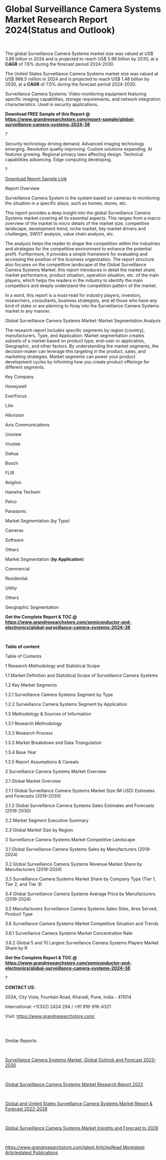 <h1>Global Surveillance Camera Systems Market Research Report 2024(Status and Outlook)</h1><br/><p>The global Surveillance Camera Systems market size was valued at US$ 3.86 billion in 2024 and is projected to reach US$ 5.98 billion by 2030, at a <strong>CAGR</strong> of 7.6% during the forecast period 2024-2030.</p>
 
 
 
 <p>The United States Surveillance Camera Systems market size was valued at US$ 986.5 million in 2024 and is projected to reach US$ 1.48 billion by 2030, at a <strong>CAGR</strong> of 7.0% during the forecast period 2024-2030.</p>
 
 
 
 <p>Surveillance Camera Systems: Video monitoring equipment featuring specific imaging capabilities, storage requirements, and network integration characteristics. Used in security applications.</p>
 
 
 
 <div><b>Download FREE Sample of this Report @ <a href="https://www.grandresearchstore.com/report-sample/global-surveillance-camera-systems-2024-38">https://www.grandresearchstore.com/report-sample/global-surveillance-camera-systems-2024-38</a></b></div>
 
 
 
 <p>? </p>
 
 
 
 <p>Security technology driving demand. Advanced imaging technology emerging. Resolution quality improving. Custom solutions expanding. AI features growing. Regional privacy laws affecting design. Technical capabilities advancing. Edge computing developing.</p>
 
 
 
 <p>? </p>
 
 
 
 <p><a href="https://www.grandresearchstore.com/mr-admin/report-sample/global-surveillance-camera-systems-2024-38">Download Report Sample Link</a></p>
 
 
 
 <p>Report Overview</p>
 
 
 
 <p>Surveillance Camera System is the system based on cameras to monitoring the situation in a specific place, such as homes, stores, etc.</p>
 
 
 
 <p>This report provides a deep insight into the global Surveillance Camera Systems market covering all its essential aspects. This ranges from a macro overview of the market to micro details of the market size, competitive landscape, development trend, niche market, key market drivers and challenges, SWOT analysis, value chain analysis, etc.</p>
 
 
 
 <p>The analysis helps the reader to shape the competition within the industries and strategies for the competitive environment to enhance the potential profit. Furthermore, it provides a simple framework for evaluating and accessing the position of the business organization. The report structure also focuses on the competitive landscape of the Global Surveillance Camera Systems Market, this report introduces in detail the market share, market performance, product situation, operation situation, etc. of the main players, which helps the readers in the industry to identify the main competitors and deeply understand the competition pattern of the market.</p>
 
 
 
 <p>In a word, this report is a must-read for industry players, investors, researchers, consultants, business strategists, and all those who have any kind of stake or are planning to foray into the Surveillance Camera Systems market in any manner.</p>
 
 
 
 <p>Global Surveillance Camera Systems Market: Market Segmentation Analysis</p>
 
 
 
 <p>The research report includes specific segments by region (country), manufacturers, Type, and Application. Market segmentation creates subsets of a market based on product type, end-user or application, Geographic, and other factors. By understanding the market segments, the decision-maker can leverage this targeting in the product, sales, and marketing strategies. Market segments can power your product development cycles by informing how you create product offerings for different segments.</p>
 
 
 
 <p>Key Company</p>
 
 
 
 <p>Honeywell</p>
 
 
 
 <p>EverFocus</p>
 
 
 
 <p>Lilin</p>
 
 
 
 <p>Hikvision</p>
 
 
 
 <p>Axis Communications</p>
 
 
 
 <p>Uniview</p>
 
 
 
 <p>Vivotek</p>
 
 
 
 <p>Dahua</p>
 
 
 
 <p>Bosch</p>
 
 
 
 <p>FLIR</p>
 
 
 
 <p>Avigilon</p>
 
 
 
 <p>Hanwha Techwin</p>
 
 
 
 <p>Pelco</p>
 
 
 
 <p>Panasonic</p>
 
 
 
 <p>Market Segmentation (by Type)</p>
 
 
 
 <p>Cameras</p>
 
 
 
 <p>Software</p>
 
 
 
 <p>Others</p>
 
 
 
 <p>Market Segmentation (<strong>by Application</strong>)</p>
 
 
 
 <p>Commercial</p>
 
 
 
 <p>Residential</p>
 
 
 
 <p>Utility</p>
 
 
 
 <p>Others</p>
 
 
 
 <p>Geographic Segmentation</p>
 
 
 
 <div><b>Get the Complete Report & TOC @ <a href="https://www.grandresearchstore.com/semiconductor-and-electronics/global-surveillance-camera-systems-2024-38">https://www.grandresearchstore.com/semiconductor-and-electronics/global-surveillance-camera-systems-2024-38</a></b></div>
 
 
 
 <p><br />
 
 <b>Table of content</b></p>
 
 
 
 <p>Table of Contents<br />
 
 1 Research Methodology and Statistical Scope<br />
 
 1.1 Market Definition and Statistical Scope of Surveillance Camera Systems<br />
 
 1.2 Key Market Segments<br />
 
 1.2.1 Surveillance Camera Systems Segment by Type<br />
 
 1.2.2 Surveillance Camera Systems Segment by Application<br />
 
 1.3 Methodology & Sources of Information<br />
 
 1.3.1 Research Methodology<br />
 
 1.3.2 Research Process<br />
 
 1.3.3 Market Breakdown and Data Triangulation<br />
 
 1.3.4 Base Year<br />
 
 1.3.5 Report Assumptions & Caveats<br />
 
 2 Surveillance Camera Systems Market Overview<br />
 
 2.1 Global Market Overview<br />
 
 2.1.1 Global Surveillance Camera Systems Market Size (M USD) Estimates and Forecasts (2019-2030)<br />
 
 2.1.2 Global Surveillance Camera Systems Sales Estimates and Forecasts (2019-2030)<br />
 
 2.2 Market Segment Executive Summary<br />
 
 2.3 Global Market Size by Region<br />
 
 3 Surveillance Camera Systems Market Competitive Landscape<br />
 
 3.1 Global Surveillance Camera Systems Sales by Manufacturers (2019-2024)<br />
 
 3.2 Global Surveillance Camera Systems Revenue Market Share by Manufacturers (2019-2024)<br />
 
 3.3 Surveillance Camera Systems Market Share by Company Type (Tier 1, Tier 2, and Tier 3)<br />
 
 3.4 Global Surveillance Camera Systems Average Price by Manufacturers (2019-2024)<br />
 
 3.5 Manufacturers Surveillance Camera Systems Sales Sites, Area Served, Product Type<br />
 
 3.6 Surveillance Camera Systems Market Competitive Situation and Trends<br />
 
 3.6.1 Surveillance Camera Systems Market Concentration Rate<br />
 
 3.6.2 Global 5 and 10 Largest Surveillance Camera Systems Players Market Share by R</p>
 
 
 
 <div><b>Get the Complete Report & TOC @ <a href="https://www.grandresearchstore.com/semiconductor-and-electronics/global-surveillance-camera-systems-2024-38">https://www.grandresearchstore.com/semiconductor-and-electronics/global-surveillance-camera-systems-2024-38</a></b></div>
 
 
 
 <p>? </p>
 
 
 
 <p><b>CONTACT US:</b><br />
 
 203A, City Vista, Fountain Road, Kharadi, Pune, India - 411014<br />
 
 International: +1(332) 2424 294 / +91 916-916-4321<br />
 
 Visit: <a href="https://www.grandresearchstore.com/">https://www.grandresearchstore.com/</a><br />
 
 <br />
 
 <br />
 
 Similar Reports:<br />
 
 <br />
 
 <a href="https://www.grandresearchstore.com/semiconductor-and-electronics/global-surveillance-camera-systems-forecast-2023-2030-41">Surveillance Camera Systems Market, Global Outlook and Forecast 2023-2030</a><br />
 
 <br />
 
 <a href="https://www.grandresearchstore.com/semiconductor-and-electronics/global-surveillance-camera-systems-2022-358">Global Surveillance Camera Systems Market Research Report 2022</a><br />
 
 <br />
 
 <a href="https://www.grandresearchstore.com/automotive-and-transportation/global-united-states-surveillance-camera-systems-2022-2028-568">Global and United States Surveillance Camera Systems Market Report & Forecast 2022-2028</a><br />
 
 <br />
 
 <a href="https://www.grandresearchstore.com/semiconductor-and-electronics/global-surveillance-camera-systems-2028-85">Global Surveillance Camera Systems Market Insights and Forecast to 2028</a><br />
 
 <br />
 
 <a href="https://gyeongbokgung.com">https://www.grandresearchstore.com/</a><a href="https://hallyeomaritime.com">latest Articles</a><a href="https://jingwansa.com">Read More</a><a href="https://nguoiviet.jp/">latest Articles</a><a href="https://www.intelmarketresearch.com/">latest Publications</a></p>